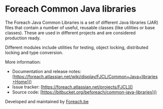 Foreach Common Java libraries
=============================

The Foreach Java Common Libraries is a set of different Java libraries (JAR) files that contain
a number of useful, reusable classes (like utilities or base classes).  These are used in different projects
and are considered production ready.

Different modules include utilities for testing, object locking, distributed locking and type conversion.

More information:

* Documentation and release notes: [https://foreach.atlassian.net/wiki/display/FJCL/Common+Java+libraries+Home]()
* Issue tracker: [https://foreach.atlassian.net/projects/FJCL]()
* Source code: [https://bitbucket.org/beforeach/common-java-libraries]()

Developed and maintained by [Foreach.be](http://www.foreach.be) 

